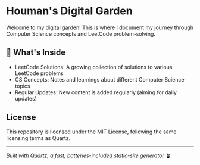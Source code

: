 # Houman's Digital Garden

Welcome to my digital garden! This is where I document my journey through Computer Science concepts and LeetCode problem-solving.

## 🌱 What's Inside

- LeetCode Solutions: A growing collection of solutions to various LeetCode problems
- CS Concepts: Notes and learnings about different Computer Science topics
- Regular Updates: New content is added regularly (aiming for daily updates)

## License

This repository is licensed under the MIT License, following the same licensing terms as Quartz.

---

*Built with [Quartz](https://quartz.jzhao.xyz/), a fast, batteries-included static-site generator* 🪴
